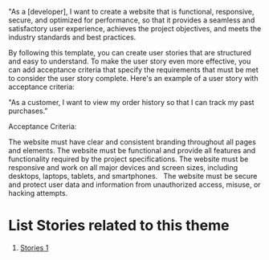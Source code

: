 "As a [developer], I want to create a website that is functional, responsive, secure, and optimized for performance, so that it provides a seamless and satisfactory user experience, achieves the project objectives, and meets the industry standards and best practices.

By following this template, you can create user stories that are structured and easy to understand. To make the user story even more effective, you can add acceptance criteria that specify the requirements that must be met to consider the user story complete. Here's an example of a user story with acceptance criteria:

"As a customer, I want to view my order history so that I can track my past purchases."

Acceptance Criteria:

The website must have clear and consistent branding throughout all pages and elements.
The website must be functional and provide all features and functionality required by the project specifications.
 The website must be responsive and work on all major devices and screen sizes, including desktops, laptops, tablets, and smartphones.
  The website must be secure and protect user data and information from unauthorized access, misuse, or hacking attempts.

# List Stories related to this theme
1. [Stories 1](documentation/templates/theme/initiatives/epics/stories/tasks/task_template.md)